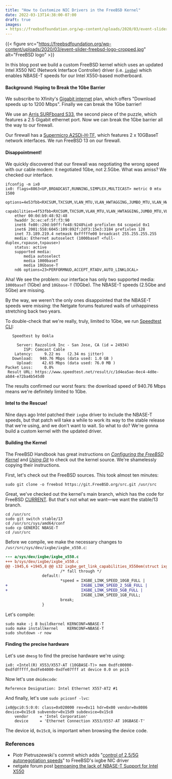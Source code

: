 ```yaml
---
title: "How to Customize NIC Drivers in the FreeBSD Kernel"
date: 2022-03-13T14:38:00-07:00
draft: true
images:
- https://freebsdfoundation.org/wp-content/uploads/2020/03/event-slider-freebsd-logo-cropped.jpg
---
```


{{< figure src="https://freebsdfoundation.org/wp-content/uploads/2020/03/event-slider-freebsd-logo-cropped.jpg" alt="FreeBSD logo" >}}

In this blog post we build a custom FreeBSD kernel which uses an updated Intel
X550 NIC (Network Interface Controller) driver (i.e.
[`ixgbe`](https://www.freebsd.org/cgi/man.cgi?query=ixgbe&sektion=4)) which
enables NBASE-T speeds for our Intel X550-based motherboard.

#### Background: Hoping to Break the 1Gbe Barrier

We subscribe to Xfinity's [Gigabit internet](https://www.xfinity.com/gig) plan,
which offers "Download speeds up to 1200 Mbps". Finally we can break the 1Gbe
barrier!

We use an [Arris SURFboard
S33](https://www.surfboard.com/products/cable-modems/s33/), the second piece of
the puzzle, which features a 2.5 Gigabit ethernet port. Now we can break the
1Gbe barrier all the way to our firewall.

Our firewall has a [Supermicro
A2SDi-H-TF](https://www.supermicro.com/en/products/motherboard/A2SDi-H-TF?locale=en),
which features 2 x 10GBaseT network interfaces. We run FreeBSD 13 on our
firewall.

#### Disappointment!

We quickly discovered that our firewall was negotiating the wrong speed with our
cable modem: it negotiated 1Gbe, not 2.5Gbe. What was amiss? We checked our
interface.

```
ifconfig -m ix0
ix0: flags=8863<UP,BROADCAST,RUNNING,SIMPLEX,MULTICAST> metric 0 mtu 1500
	options=4e53fbb<RXCSUM,TXCSUM,VLAN_MTU,VLAN_HWTAGGING,JUMBO_MTU,VLAN_HWCSUM,TSO4,TSO6,LRO,WOL_UCAST,WOL_MCAST,WOL_MAGIC,VLAN_HWFILTER,VLAN_HWTSO,RXCSUM_IPV6,TXCSUM_IPV6,NOMAP>
	capabilities=4f53fbb<RXCSUM,TXCSUM,VLAN_MTU,VLAN_HWTAGGING,JUMBO_MTU,VLAN_HWCSUM,TSO4,TSO6,LRO,WOL_UCAST,WOL_MCAST,WOL_MAGIC,VLAN_HWFILTER,VLAN_HWTSO,NETMAP,RXCSUM_IPV6,TXCSUM_IPV6,NOMAP>
	ether 00:0d:b9:48:92:48
	hwaddr 3c:ec:ef:5f:f3:90
	inet6 fe80::20d:b9ff:fe48:9248%ix0 prefixlen 64 scopeid 0x1
	inet6 2001:558:6045:109:892f:2df3:15e3:3184 prefixlen 128
	inet 73.189.219.4 netmask 0xfffffe00 broadcast 255.255.255.255
	media: Ethernet autoselect (1000baseT <full-duplex,rxpause,txpause>)
	status: active
	supported media:
		media autoselect
		media 1000baseT
		media 10Gbase-T
	nd6 options=23<PERFORMNUD,ACCEPT_RTADV,AUTO_LINKLOCAL>
```

Aha! We see the problem: our interface has only two supported media: `1000baseT`
(1Gbe) and `10Gbase-T` (10Gbe). The NBASE-T speeds (2.5Gbe and 5Gbe) are
missing.

By the way, we weren't the only ones disappointed that the NBASE-T speeds were
missing: the Netgate forums featured wails of unhappiness stretching back two
years.

To double-check that we're really, truly, limited to 1Gbe, we run [Speedtest
CLI](https://www.speedtest.net/apps/cli):

```text
   Speedtest by Ookla

     Server: Razzolink Inc - San Jose, CA (id = 24934)
        ISP: Comcast Cable
    Latency:     9.22 ms   (2.34 ms jitter)
   Download:   940.76 Mbps (data used: 1.0 GB )
     Upload:    42.65 Mbps (data used: 76.0 MB )
Packet Loss:     0.0%
 Result URL: https://www.speedtest.net/result/c/1d4ea5ae-0ec4-4d0e-ab84-e72ba4b545d0
```

The results confirmed our worst fears: the download speed of 940.76 Mbps means
we're definitely limited to 1Gbe.

#### Intel to the Rescue!

Nine days ago Intel patched their `ixgbe` driver to include the NBASE-T speeds,
but that patch will take a while to work its way to the stable release that
we're using, and we don't want to wait. So what to do? We're gonna build a
custom kernel with the updated driver.

#### Building the Kernel

The FreeBSD Handbook has great instructions on _[Configuring the FreeBSD
Kernel](https://docs.freebsd.org/en/books/handbook/kernelconfig/)_ and _[Using
Git](https://docs.freebsd.org/en/books/handbook/mirrors/index.html#git)_ to
check out the kernel source. We're shamelessly copying their instructions.

First, let's check out the FreeBSD sources. This took almost ten minutes:

```shell
sudo git clone -o freebsd https://git.FreeBSD.org/src.git /usr/src
```

Great, we've checked out the kernel's main branch, which has the code for
FreeBSD
[CURRENT](https://docs.freebsd.org/en/books/handbook/cutting-edge/#current).
But that's not what we want—we want the stable/13 branch.

```shell
cd /usr/src
sudo git switch stable/13
cd /usr/src/sys/amd64/conf
sudo cp GENERIC NBASE-T
cd /usr/src
```

Before we compile, we make the necessary changes to
`/usr/src/sys/dev/ixgbe/ixgbe_x550.c`:

```diff
--- a/sys/dev/ixgbe/ixgbe_x550.c
+++ b/sys/dev/ixgbe/ixgbe_x550.c
@@ -1945,6 +1945,8 @@ s32 ixgbe_get_link_capabilities_X550em(struct ixgbe_hw *hw,
                        /* fall through */
                default:
                        *speed = IXGBE_LINK_SPEED_10GB_FULL |
+                                IXGBE_LINK_SPEED_2_5GB_FULL |
+                                IXGBE_LINK_SPEED_5GB_FULL |
                                 IXGBE_LINK_SPEED_1GB_FULL;
                        break;
                }
```

Let's compile:

```
sudo make -j 8 buildkernel KERNCONF=NBASE-T
sudo make installkernel    KERNCONF=NBASE-T
sudo shutdown -r now
```

#### Finding the precise hardware

Let's use `dmesg` to find the precise hardware we're using:

```
ix0: <Intel(R) X553/X557-AT (10GBASE-T)> mem 0xdfc00000-0xdfdfffff,0xdfe04000-0xdfe07fff at device 0.0 on pci5
```

Now let's use `dmidecode`:

```
Reference Designation: Intel Ethernet X557-AT2 #1
```

And finally, let's use `sudo pciconf -lvc`:

```
ix0@pci0:5:0:0:	class=0x020000 rev=0x11 hdr=0x00 vendor=0x8086 device=0x15c8 subvendor=0x15d9 subdevice=0x15c8
    vendor     = 'Intel Corporation'
    device     = 'Ethernet Connection X553/X557-AT 10GBASE-T'
```

The device id, `0x15c8`, is important when browsing the device code.

### References

- Piotr Pietruszewski's commit which adds "[control of 2.5/5G autonegotiation
  speeds](https://cgit.freebsd.org/src/commit/sys/dev/ixgbe/ixgbe.h?id=d381c807510de2ebb453a563540bd17e344a2aab)" to FreeBSD's ixgbe NIC driver
- netgate forum post [bemoaning the lack of NBASE-T Support for Intel
  X550](https://forum.netgate.com/topic/146913/nbase-t-support-for-intel-x550/27)
